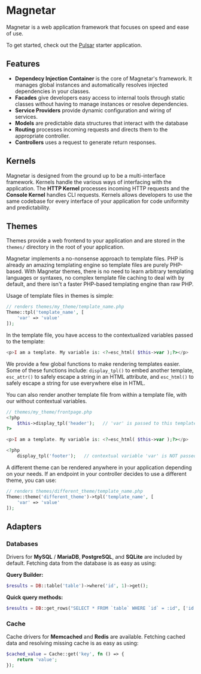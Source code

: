 # Magnetar

Magnetar is a web application framework that focuses on speed and ease of use.

To get started, check out the [Pulsar](https://www.github.com/pyxol/pulsar) starter application.

## Features

- **Dependecy Injection Container** is the core of Magnetar's framework. It manages global instances and automatically resolves injected dependencies in your classes.
- **Facades** give developers easy access to internal tools through static classes without having to manage instances or resolve dependencies.
- **Service Providers** provide dynamic configuration and wiring of services.
- **Models** are predictable data structures that interact with the database
- **Routing** processes incoming requests and directs them to the appropriate controller.
- **Controllers** uses a request to generate return responses.

## Kernels

Magnetar is designed from the ground up to be a multi-interface framework. Kernels handle the various ways of interfacing with the application. The **HTTP Kernel** processes incoming HTTP requests and the **Console Kernel** handles CLI requests. Kernels allows developers to use the same codebase for every interface of your application for code uniformity and predictability.

## Themes

Themes provide a web frontend to your application and are stored in the `themes/` directory in the root of your application. 

Magnetar implements a no-nonsense approach to template files. PHP is already an amazing templating engine so template files are purely PHP-based. With Magnetar themes, there is no need to learn arbitrary templating languages or syntaxes, no complex template file caching to deal with by default, and there isn't a faster PHP-based templating engine than raw PHP.

Usage of template files in themes is simple:

```php
// renders themes/my_theme/template_name.php
Theme::tpl('template_name', [
	'var' => 'value'
]);
```

In the template file, you have access to the contextualized variables passed to the template:

```php
<p>I am a template. My variable is: <?=esc_html( $this->var );?></p>
```

We provide a few global functions to make rendering templates easier. Some of these functions include: `display_tpl()` to embed another template, `esc_attr()` to safely escape a string in an HTML attribute, and `esc_html()` to safely escape a string for use everywhere else in HTML.

You can also render another template file from within a template file, with our without contextual variables.

```php
// themes/my_theme/frontpage.php
<?php
	$this->display_tpl('header');   // 'var' is passed to this template
?>

<p>I am a template. My variable is: <?=esc_html( $this->var );?></p>

<?php
	display_tpl('footer');   // contextual variable 'var' is NOT passed to this template
```

A different theme can be rendered anywhere in your application depending on your needs. If an endpoint in your controller decides to use a different theme, you can use:

```php
// renders themes/different_theme/template_name.php
Theme::theme('different_theme')->tpl('template_name', [
	'var' => 'value'
]);
```

## Adapters

### Databases

Drivers for **MySQL** / **MariaDB**, **PostgreSQL**, and **SQLite** are included by default. Fetching data from the database is as easy as using:

**Query Builder:**
```php
$results = DB::table('table')->where('id', 1)->get();
```

**Quick query methods:**
```php
$results = DB::get_rows("SELECT * FROM `table` WHERE `id` = :id", ['id' => 1]);
```

### Cache

Cache drivers for **Memcached** and **Redis** are available. Fetching cached data and resolving missing cache is as easy as using:

```php
$cached_value = Cache::get('key', fn () => {
	return 'value';
});
```


